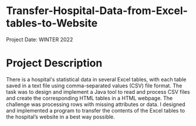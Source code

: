 # Transfer-Hospital-Data-from-Excel-tables-to-Website
Project Date: WINTER 2022<br>
# Project Description
There is a hospital's statistical data in several Excel tables, with each table saved in a text file using comma-separated values (CSV) file format. The task was to design and implement a Java tool to read and process CSV files and create the corresponding HTML tables in a HTML webpage. The challenge was processing rows with missing attributes or data. I designed and implemented a program to transfer the contents of the Excel tables to the hospital’s website in a best way possible.
